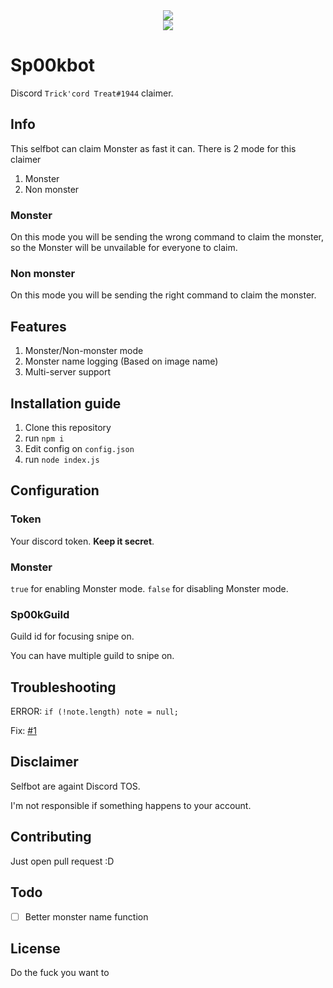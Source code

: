 <div align="center"><img src="https://miro.medium.com/max/700/1*znYs3T_o7yLyBwY4rPHSvQ.png"></div>
<div align="center"><img src="https://lewd.pics/p/wZw4.png"></div>

# Sp00kbot

Discord `Trick'cord Treat#1944` claimer.

## Info

This selfbot can claim Monster as fast it can.
There is 2 mode for this claimer

1. Monster
2. Non monster

### Monster

On this mode you will be sending the wrong command to claim the monster, so the Monster will be unvailable for everyone to claim.

### Non monster

On this mode you will be sending the right command to claim the monster.

## Features

1. Monster/Non-monster mode
2. Monster name logging (Based on image name)
3. Multi-server support

## Installation guide

1. Clone this repository
2. run `npm i`
3. Edit config on `config.json`
4. run `node index.js`

## Configuration

### Token

Your discord token. **Keep it secret**.

### Monster

`true` for enabling Monster mode.
`false` for disabling Monster mode.

### Sp00kGuild

Guild id for focusing snipe on.

You can have multiple guild to snipe on.

## Troubleshooting

ERROR: `if (!note.length) note = null;`

Fix: [#1](https://github.com/hanahaneull/Discord-Sp00kbot/issues/1#issuecomment-709775810)

## Disclaimer

Selfbot are againt Discord TOS.

I'm not responsible if something happens to your account.

## Contributing

Just open pull request :D

## Todo

- [ ] Better monster name function

## License

Do the fuck you want to

